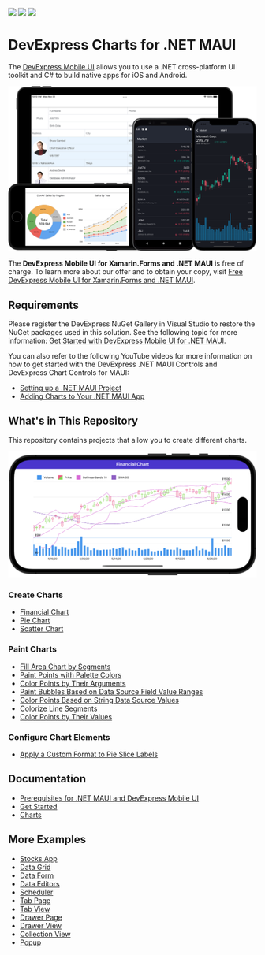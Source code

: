<!-- default badges list -->
![](https://img.shields.io/endpoint?url=https://codecentral.devexpress.com/api/v1/VersionRange/381715410/22.2.3%2B)
[![](https://img.shields.io/badge/Open_in_DevExpress_Support_Center-FF7200?style=flat-square&logo=DevExpress&logoColor=white)](https://supportcenter.devexpress.com/ticket/details/T1020671)
[![](https://img.shields.io/badge/📖_How_to_use_DevExpress_Examples-e9f6fc?style=flat-square)](https://docs.devexpress.com/GeneralInformation/403183)
<!-- default badges end -->
# DevExpress Charts for .NET MAUI

The [DevExpress Mobile UI](https://www.devexpress.com/maui/) allows you to use a .NET cross-platform UI toolkit and C# to build native apps for iOS and Android.

![DevExpress Mobile UI for .NET MAUI](./img/maui.png)

The **DevExpress Mobile UI for Xamarin.Forms and .NET MAUI** is free of charge. To learn more about our offer and to obtain your copy, visit [Free DevExpress Mobile UI for Xamarin.Forms and .NET MAUI](https://www.devexpress.com/xamarin-free).

## Requirements

Please register the DevExpress NuGet Gallery in Visual Studio to restore the NuGet packages used in this solution. See the following topic for more information: [Get Started with DevExpress Mobile UI for .NET MAUI](https://docs.devexpress.com/MAUI/403249/get-started). 

You can also refer to the following YouTube videos for more information on how to get started with the DevExpress .NET MAUI Controls and DevExpress Chart Controls for MAUI: 

* [Setting up a .NET MAUI Project](https://www.youtube.com/watch?v=juJvl5UicIQ)
* [Adding Charts to Your .NET MAUI App](https://www.youtube.com/watch?v=uvcMy2WP0_M)

## What's in This Repository

This repository contains projects that allow you to create different charts.

![DevExpress Chart View for MAUI - Create an OHLC series](./CS/FinancialChart/financial-chart.png)

### Create Charts

* [Financial Chart](./CS/FinancialChart)
* [Pie Chart](./CS/PieChartGetStarted)
* [Scatter Chart](./CS/ScatterChartGetStarted)

### Paint Charts

* [Fill Area Chart by Segments](./CS/AreaSegmentColorizer)
* [Paint Points with Palette Colors](./CS/ColorEachPointColorizer)
* [Color Points by Their Arguments](./CS/CustomPointColorizer)
* [Paint Bubbles Based on Data Source Field Value Ranges](./CS/CustomValueRangeColorizer)
* [Color Points Based on String Data Source Values](./CS/IndexBasedCustomPointColorizer)
* [Colorize Line Segments](./CS/LineSegmentColorizer)
* [Color Points by Their Values](./CS/ValueRangeColorizer)

### Configure Chart Elements

* [Apply a Custom Format to Pie Slice Labels](./CS/SeriesLabelTextProvider)

## Documentation

* [Prerequisites for .NET MAUI and DevExpress Mobile UI](https://docs.devexpress.com/MAUI/404022/prerequisites)
* [Get Started](https://docs.devexpress.com/MAUI/403249/get-started/get-started)
* [Charts](https://docs.devexpress.com/MAUI/403300/charts/charts)


## More Examples

* [Stocks App](https://github.com/DevExpress-Examples/maui-stocks-mini)
* [Data Grid](https://github.com/DevExpress-Examples/maui-data-grid-get-started)
* [Data Form](https://github.com/DevExpress-Examples/maui-data-form-get-started)
* [Data Editors](https://github.com/DevExpress-Examples/maui-editors-get-started)
* [Scheduler](https://github.com/DevExpress-Examples/maui-scheduler-get-started)
* [Tab Page](https://github.com/DevExpress-Examples/maui-tab-page-get-started)
* [Tab View](https://github.com/DevExpress-Examples/maui-tab-view-get-started)
* [Drawer Page](https://github.com/DevExpress-Examples/maui-drawer-page-get-started)
* [Drawer View](https://github.com/DevExpress-Examples/maui-drawer-view-get-started)
* [Collection View](https://github.com/DevExpress-Examples/maui-collection-view-get-started)
* [Popup](https://github.com/DevExpress-Examples/maui-popup-get-started)
